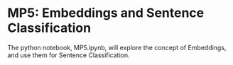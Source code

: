 # MP5: Embeddings and Sentence Classification 
The python notebook, MP5.ipynb, will explore the concept of Embeddings, and use them for Sentence Classification.
